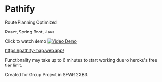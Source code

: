 # Pathify
Route Planning Optimized

React, Spring Boot, Java

Click to watch demo
[![Video Demo](https://img.youtube.com/vi/lE599IFsKck/hqdefault.jpg)](https://youtu.be/lE599IFsKck)

https://pathify-map.web.app/

Functionality may take up to 6 minutes to start working due to heroku's free tier limit. 

Created for Group Project in SFWR 2XB3.
